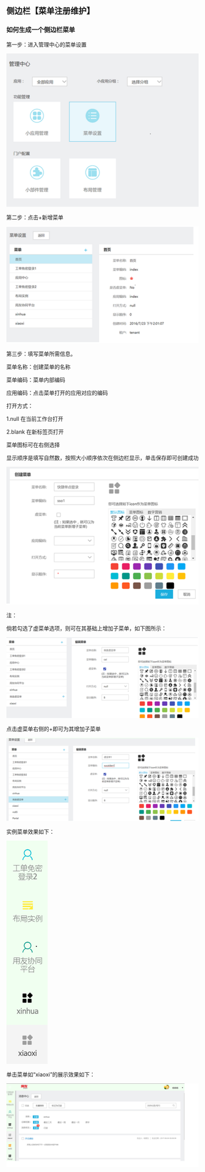 ## 侧边栏【菜单注册维护】

### 如何生成一个侧边栏菜单

第一步：进入管理中心的菜单设置

![](/articles/cportal/3-/images/m-1.PNG)

第二步：点击+新增菜单


![](/articles/cportal/3-/images/m-2.PNG)

第三步：填写菜单所需信息。

菜单名称：创建菜单的名称

菜单编码：菜单内部编码

应用编码：点击菜单打开的应用对应的编码

打开方式：

1.null 在当前工作台打开 

2.blank 在新标签页打开

菜单图标可在右侧选择

显示顺序是填写自然数，按照大小顺序依次在侧边栏显示，单击保存即可创建成功

![](/articles/cportal/3-/images/m-3.PNG)

注：

倘若勾选了虚菜单选项，则可在其基础上增加子菜单，如下图所示：

![](/articles/cportal/3-/images/m-4.PNG)

点击虚菜单右侧的+即可为其增加子菜单

![](/articles/cportal/3-/images/m-5.PNG)

实例菜单效果如下：

![](/articles/cportal/3-/images/m-6.PNG)

单击菜单如“xiaoxi”的展示效果如下：

![](/articles/cportal/3-/images/m-7.PNG)


